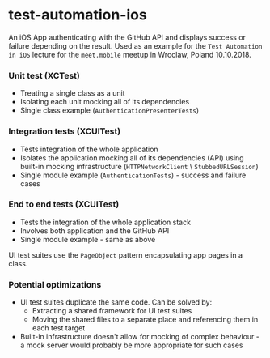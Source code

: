 # test-automation-ios

An iOS App authenticating with the GitHub API and displays success or failure depending on the result. Used as an example for the `Test Automation in iOS` lecture for the `meet.mobile` meetup in Wroclaw, Poland 10.10.2018.

### Unit test (XCTest)
- Treating a single class as a unit
- Isolating each unit mocking all of its dependencies
- Single class example (`AuthenticationPresenterTests`)

### Integration tests (XCUITest)
- Tests integration of the whole application
- Isolates the application mocking all of its dependencies (API) using built-in mocking infrastructure (`HTTPNetworkClient` \ `StubbedURLSession`)
- Single module example (`AuthenticationTests`) - success and failure cases

### End to end tests (XCUITest)
- Tests the integration of the whole application stack
- Involves both application and the GitHub API
- Single module example - same as above

UI test suites use the `PageObject` pattern encapsulating app pages in a class.

### Potential optimizations
- UI test suites duplicate the same code. Can be solved by:
  - Extracting a shared framework for UI test suites
  - Moving the shared files to a separate place and referencing them in each test target
- Built-in infrastructure doesn't allow for mocking of complex behaviour - a mock server would probably be more appropriate for such cases
